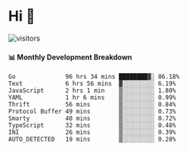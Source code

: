 # Hi 👋
 
![visitors](https://visitor-badge.glitch.me/badge?page_id=sorcererxw.sorcererx)

#### 📊 Monthly Development Breakdown

<!--START_SECTION:waka-->
```text
Go              96 hrs 34 mins ████████▓░ 86.18%
Text            6 hrs 56 mins  ▓░░░░░░░░░ 6.19%
JavaScript      2 hrs 1 min    ▒░░░░░░░░░ 1.80%
YAML            1 hr 6 mins    ▒░░░░░░░░░ 0.99%
Thrift          56 mins        ▒░░░░░░░░░ 0.84%
Protocol Buffer 49 mins        ▒░░░░░░░░░ 0.73%
Smarty          48 mins        ▒░░░░░░░░░ 0.72%
TypeScript      32 mins        ▒░░░░░░░░░ 0.48%
INI             26 mins        ▒░░░░░░░░░ 0.39%
AUTO_DETECTED   19 mins        ▒░░░░░░░░░ 0.28%
```
<!--END_SECTION:waka-->
